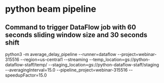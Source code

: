 # python beam pipeline

## Command to trigger DataFlow job with 60 seconds sliding window size and 30 seconds shift
python3 -m average_delay_pipeline --runner=dataflow --project=webinar-315516 --region=us-central1 --streaming --temp_location=gs://python-dataflow-staff/temp/ --staging_location=gs://python-dataflow-staff/staging --averagingInterval=15.0 --pipeline_project=webinar-315516 --speedupFactor=15.0